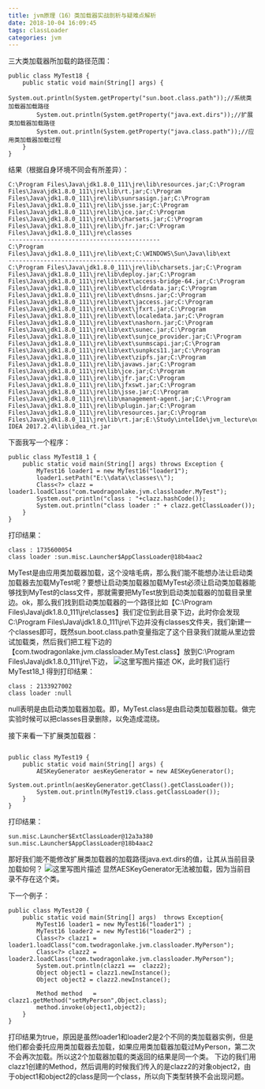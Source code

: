 ```yaml
---
title: jvm原理（16）类加载器实战剖析与疑难点解析
date: 2018-10-04 16:09:45
tags: classLoader
categories: jvm
---
```


三大类加载器所加载的路径范围：

```
public class MyTest18 {
    public static void main(String[] args) {
        System.out.println(System.getProperty("sun.boot.class.path"));//系统类加载器加载路径
        System.out.println(System.getProperty("java.ext.dirs"));//扩展类加载器加载路径
        System.out.println(System.getProperty("java.class.path"));//应用类加载器加载过程
    }
}
```
结果（根据自身环境不同会有所差异）：

```
C:\Program Files\Java\jdk1.8.0_111\jre\lib\resources.jar;C:\Program Files\Java\jdk1.8.0_111\jre\lib\rt.jar;C:\Program Files\Java\jdk1.8.0_111\jre\lib\sunrsasign.jar;C:\Program Files\Java\jdk1.8.0_111\jre\lib\jsse.jar;C:\Program Files\Java\jdk1.8.0_111\jre\lib\jce.jar;C:\Program Files\Java\jdk1.8.0_111\jre\lib\charsets.jar;C:\Program Files\Java\jdk1.8.0_111\jre\lib\jfr.jar;C:\Program Files\Java\jdk1.8.0_111\jre\classes
-------------------------------------------
C:\Program Files\Java\jdk1.8.0_111\jre\lib\ext;C:\WINDOWS\Sun\Java\lib\ext
-------------------------------------------
C:\Program Files\Java\jdk1.8.0_111\jre\lib\charsets.jar;C:\Program Files\Java\jdk1.8.0_111\jre\lib\deploy.jar;C:\Program Files\Java\jdk1.8.0_111\jre\lib\ext\access-bridge-64.jar;C:\Program Files\Java\jdk1.8.0_111\jre\lib\ext\cldrdata.jar;C:\Program Files\Java\jdk1.8.0_111\jre\lib\ext\dnsns.jar;C:\Program Files\Java\jdk1.8.0_111\jre\lib\ext\jaccess.jar;C:\Program Files\Java\jdk1.8.0_111\jre\lib\ext\jfxrt.jar;C:\Program Files\Java\jdk1.8.0_111\jre\lib\ext\localedata.jar;C:\Program Files\Java\jdk1.8.0_111\jre\lib\ext\nashorn.jar;C:\Program Files\Java\jdk1.8.0_111\jre\lib\ext\sunec.jar;C:\Program Files\Java\jdk1.8.0_111\jre\lib\ext\sunjce_provider.jar;C:\Program Files\Java\jdk1.8.0_111\jre\lib\ext\sunmscapi.jar;C:\Program Files\Java\jdk1.8.0_111\jre\lib\ext\sunpkcs11.jar;C:\Program Files\Java\jdk1.8.0_111\jre\lib\ext\zipfs.jar;C:\Program Files\Java\jdk1.8.0_111\jre\lib\javaws.jar;C:\Program Files\Java\jdk1.8.0_111\jre\lib\jce.jar;C:\Program Files\Java\jdk1.8.0_111\jre\lib\jfr.jar;C:\Program Files\Java\jdk1.8.0_111\jre\lib\jfxswt.jar;C:\Program Files\Java\jdk1.8.0_111\jre\lib\jsse.jar;C:\Program Files\Java\jdk1.8.0_111\jre\lib\management-agent.jar;C:\Program Files\Java\jdk1.8.0_111\jre\lib\plugin.jar;C:\Program Files\Java\jdk1.8.0_111\jre\lib\resources.jar;C:\Program Files\Java\jdk1.8.0_111\jre\lib\rt.jar;E:\Study\intelIde\jvm_lecture\out\production\classes;D:\IntelliJ IDEA 2017.2.4\lib\idea_rt.jar

```
下面我写一个程序：

```
public class MyTest18_1 {
    public static void main(String[] args) throws Exception {
        MyTest16 loader1 = new MyTest16("loader1");
        loader1.setPath("E:\\data\\classes\\");
        Class<?> clazz = loader1.loadClass("com.twodragonlake.jvm.classloader.MyTest");
        System.out.println("class : "+clazz.hashCode());
        System.out.println("class loader :" + clazz.getClassLoader());
    }
}

```
打印结果：

```
class : 1735600054
class loader :sun.misc.Launcher$AppClassLoader@18b4aac2
```
MyTest是由应用类加载器加载，这个没啥毛病，那么我们能不能想办法让启动类加载器去加载MyTest呢？要想让启动类加载器加载MyTest必须让启动类加载器能够找到MyTest的class文件，那就需要把MyTest放到启动类加载器的加载目录里边。ok，那么我们找到启动类加载器的一个路径比如【C:\Program Files\Java\jdk1.8.0_111\jre\classes】我们定位到此目录下边，此时你会发现C:\Program Files\Java\jdk1.8.0_111\jre\下边并没有classes文件夹，我们新建一个classes即可，既然sun.boot.class.path变量指定了这个目录我们就能从里边尝试加载类，然后我们把工程下边的【com.twodragonlake.jvm.classloader.MyTest.class】放到C:\Program Files\Java\jdk1.8.0_111\jre\下边，
![这里写图片描述](2018040520113087.png)
OK，此时我们运行MyTest18_1 得到打印结果：

```
class : 2133927002
class loader :null
```
null表明是由启动类加载器加载。即，MyTest.class是由启动类加载器加载。做完实验时候可以把classes目录删除，以免造成混绕。

接下来看一下扩展类加载器：

```

public class MyTest19 {
    public static void main(String[] args) {
        AESKeyGenerator aesKeyGenerator = new AESKeyGenerator();
        System.out.println(aesKeyGenerator.getClass().getClassLoader());
        System.out.println(MyTest19.class.getClassLoader());
    }
}

```
打印结果：

```
sun.misc.Launcher$ExtClassLoader@12a3a380
sun.misc.Launcher$AppClassLoader@18b4aac2
```
那好我们能不能修改扩展类加载器的加载路径java.ext.dirs的值，让其从当前目录加载如何？
![这里写图片描述](20180405202814804.png)
显然AESKeyGenerator无法被加载，因为当前目录不存在这个类。

下一个例子：

```
public class MyTest20 {
    public static void main(String[] args)  throws Exception{
        MyTest16 loader1 = new MyTest16("loader1") ;
        MyTest16 loader2 = new MyTest16("loader2") ;
        Class<?> clazz1 = loader1.loadClass("com.twodragonlake.jvm.classloader.MyPerson");
        Class<?> clazz2 = loader2.loadClass("com.twodragonlake.jvm.classloader.MyPerson");
        System.out.println(clazz1 ==  clazz2);
        Object object1 = clazz1.newInstance();
        Object object2 = clazz2.newInstance();

        Method method   = clazz1.getMethod("setMyPerson",Object.class);
        method.invoke(object1,object2);
    }
}

```
打印结果为true，原因是虽然loader1和loader2是2个不同的类加载器实例，但是他们都会委托应用类加载器去加载，如果应用类加载器加载过MyPerson，第二次不会再次加载。所以这2个加载器加载的类返回的结果是同一个类。
下边的我们用clazz1创建的Method，然后调用的时候我们传入的是clazz2的对象object2，由于object1和object2的class是同一个class，所以向下类型转换不会出现问题。
